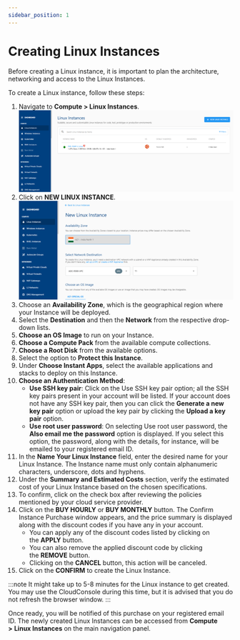 ```yaml
---
sidebar_position: 1
---
```

# Creating Linux Instances

Before creating a Linux instance, it is important to plan the architecture, networking and access to the Linux Instances. 

To create a Linux instance, follow these steps:

1. Navigate to **Compute > Linux Instances**.
   ![Create Linux Instance](img/CreatingLinuxInstances1.png)
2. Click on **NEW LINUX INSTANCE**.
    ![Create Linux Instance](img/CreatingLinuxInstances2.png)
3. Choose an **Availability Zone**, which is the geographical region where your Instance will be deployed. 
4. Select the **Destination** and then the **Network** from the respective drop-down lists.
5. **Choose an OS Image** to run on your Instance.
6. **Choose a Compute Pack** from the available compute collections.
9. **Choose a Root Disk** from the available options.
10. Select the option to **Protect this Instance**.
11. Under **Choose Instant Apps**, select the available applications and stacks to deploy on this Instance.
12. **Choose an Authentication Method**:
    - **Use SSH key pair**: Click on the Use SSH key pair option; all the SSH key pairs present in your account will be listed. If your account does not have any SSH key pair, then you can click the **Generate a new key pair** option or upload the key pair by clicking the **Upload a key pair** option. 
    - **Use root user password**: On selecting Use root user password, the **Also email me the password** option is displayed. If you select this option, the password, along with the details, for instance, will be emailed to your registered email ID.
13. In the **Name Your Linux Instance** field, enter the desired name for your Linux Instance. The Instance name must only contain alphanumeric characters, underscore, dots and hyphens. 
14. Under the **Summary and Estimated Costs** section, verify the estimated cost of your Linux Instance based on the chosen specifications.
15. To confirm, click on the check box after reviewing the policies mentioned by your cloud service provider.
16. Click on the **BUY HOURLY** or **BUY MONTHLY** button. The Confirm Instance Purchase window appears, and the price summary is displayed along with the discount codes if you have any in your account. 
    - You can apply any of the discount codes listed by clicking on the **APPLY** button. 
    - You can also remove the applied discount code by clicking the **REMOVE** button. 
    - Clicking on the **CANCEL** button, this action will be canceled.
17. Click on the **CONFIRM** to create the Linux Instance.

:::note
It might take up to 5-8 minutes for the Linux instance to get created. You may use the CloudConsole during this time, but it is advised that you do not refresh the browser window.
:::

Once ready, you will be notified of this purchase on your registered email ID. The newly created Linux Instances can be accessed from **Compute >** **Linux Instances** on the main navigation panel.
